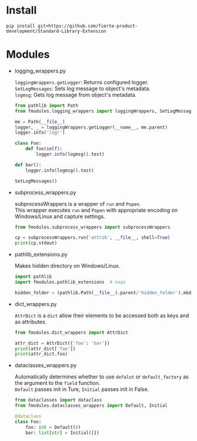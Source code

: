# Install
`pip install git+https://github.com/fierte-product-development/Standard-Library-Extension`

# Modules
* logging_wrappers.py

	`loggingWrappers.getLogger`: Returns configured logger.  
	`SetLogMessages`: Sets log message to object's metadata.  
	`logmsg`: Gets log message from object's metadata.  
	```python
	from pathlib import Path
	from fmodules.logging_wrappers import loggingWrappers, SetLogMessages, logmsg

	me = Path(__file__)
	logger, _ = loggingWrappers.getLogger(__name__, me.parent)
	logger.info('log!')

	class Foo:
		def foo(self):
			logger.info(logmsg().test)

	def bar():
		logger.info(logmsg().test)

	SetLogMessages()
	```

* subprocess_wrappers.py

	subprocessWrappers is a wrapper of `run` and `Popen`.  
	This wrapper executes `run` and `Popen` with appropriate encoding on Windows/Linux and capture settings.  
	```python
	from fmodules.subprocess_wrappers import subprocessWrappers

	cp = subprocessWrappers.run('attrib', __file__, shell=True)
	print(cp.stdout)
	```

* pathlib_extensions.py

	Makes hidden directory on Windows/Linux.  
	```python
	import pathlib
	import fmodules.pathlib_extensions  # noqa

	hidden_folder = (pathlib.Path(__file__).parent/'hidden_folder').mkdir_hidden()
	```

* dict_wrappers.py

	`AttrDict` is a `dict` allow their elements to be accessed both as keys and as attributes.  
	```python
	from fmodules.dict_wrappers import AttrDict

	attr_dict = AttrDict({'foo': 'bar'})
	print(attr_dict['foo'])
	print(attr_dict.foo)
	```

* dataclasses_wrappers.py

	Automatically determines whether to use `defalut` or `default_factory` as the argument to the `field` function.  
	`Default` passes init in Ture, `Initial` passes init in False.  
	```python
	from dataclasses import dataclass
	from fmodules.dataclasses_wrappers import Default, Initial

	@dataclass
	class Foo:
		foo: int = Default(0)
		bar: list[str] = Initial([])
	```

